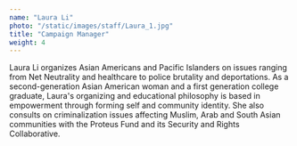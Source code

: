 ```yaml
---
name: "Laura Li"
photo: "/static/images/staff/Laura_1.jpg"
title: "Campaign Manager"
weight: 4
---
```

Laura Li organizes Asian Americans and Pacific Islanders on issues ranging from Net Neutrality and healthcare to police brutality and deportations. As a second-generation Asian American woman and a first generation college graduate, Laura's organizing and educational philosophy is based in empowerment through forming self and community identity. She also consults on criminalization issues affecting Muslim, Arab and South Asian communities with the Proteus Fund and its Security and Rights Collaborative. 